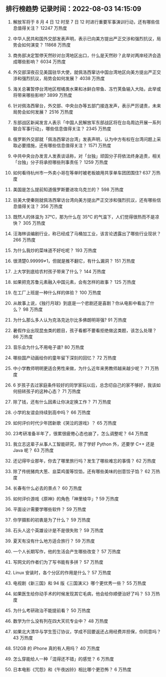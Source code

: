 
## 排行榜趋势 记录时间：2022-08-03 14:15:09
  
  1. 解放军将于 8 月 4 日 12 时至 7 日 12 时进行重要军事演训行动，还有哪些信息值得关注？ 12247 万热度
    
  2. 中华人民共和国外交部发表声明，表示已向美方提出严正交涉和强烈抗议，局势会如何演变？ 11868 万热度
    
  3. 商务部决定暂停天然砂对台湾地区出口，什么是天然砂？此举对两岸经济会造成哪些影响？ 6034 万热度
    
  4. 外交部深夜召见美国驻华大使，就佩洛西窜访中国台湾地区向美方提出严正交涉和强烈抗议，局势会如何发展？ 4038 万热度
    
  5. 海关总署暂停台湾地区柑橘类水果和冰鲜白带鱼、冻竹荚鱼输入大陆，此举或将带来哪些影响? 3899 万热度
    
  6. 针对佩洛西窜台，外交部、中央台办等五部门接连发声，表示严厉谴责，未来局势会如何发展？ 2516 万热度
    
  7. 东部战区新闻发言人表示「中国人民解放军东部战区将在台岛周边开展一系列联合军事行动」，哪些信息值得关注？ 2345 万热度
    
  8. 俄罗斯外交部就「佩洛西窜访台湾」发表声明，认为中方有权在台湾问题上采取必要措施，还有哪些信息值得关注？ 1571 万热度
    
  9. 中共中央台办发言人发表谈话称，对「台独」顽固分子将依法终身追责，相关「台独」分子将承担哪些刑事责任？ 1259 万热度
    
  10. 如何看待杭州市一外卖小哥在等单时被老板娘用共享单车团团围住? 637 万热度
    
  11. 美国是怎么提前知道俄罗斯要进攻乌克兰的？ 598 万热度
    
  12. 驻美大使秦刚就佩洛西窜访台湾向美方提出严正交涉和强烈抗议，还有哪些信息值得关注？ 356 万热度
    
  13. 既然人的体温为 37℃，那为什么在 35℃ 的气温下，人们觉得很热而不是凉快？ 305 万热度
    
  14. 汪海林谈编剧行业，称已经成了马桶加工业，该言论透露出了哪些行业现状？ 266 万热度
    
  15. 为什么我炒的菜味道不好吃呢？ 193 万热度
    
  16. 很清楚0.99999≠1，但就是推不翻它，有什么漏洞？ 151 万热度
    
  17. 上大学到底给农村孩子带来了什么？ 144 万热度
    
  18. 如果把克苏鲁元素融入中国元素，会有怎样的故事？ 125 万热度
    
  19. 在工厂上班是一种什么样的体验？ 100 万热度
    
  20. 从故事上说，《独行月球》到底是一个悲剧还是喜剧？你从电影中看出了什么？ 98 万热度
    
  21. 为什么那么多人认为克洛克达尔比多佛朗明哥强? 91 万热度
    
  22. 暑假作业出现昆虫类的题目，孩子看都不要看拒绝做这类题，该怎么处理？ 86 万热度
    
  23. 音乐会为什么不用电子谱? 80 万热度
    
  24. 哪些国产动画给你的童年留下深刻的回忆？ 72 万热度
    
  25. 中小学教师明明更适合男性来做，为什么近年来男教师越来越少呢？ 71 万热度
    
  26. 6 岁孩子去过家庭条件较好的同学家玩以后，总念叨自己的家不够好，我该如何扭转孩子的这种心态？ 71 万热度
    
  27. 除了钱，还有什么因素让你决定换工作？ 71 万热度
    
  28. 小学的友谊会持续到高中吗？ 66 万热度
    
  29. 如何评价时代少年团新歌《哭泣的游戏》？ 65 万热度
    
  30. 23考研准备半年了，很累很疲倦心态也崩了，怎么调整呢？ 64 万热度
    
  31. 我立志这辈子从事人工智能研究，除了学好 Python 外，还要学 C++ 还是 Java 呢？ 63 万热度
    
  32. 还记得毕业那年，你去了哪里旅行吗？发生了哪些难忘的事情？ 62 万热度
    
  33. 除了传统猪肉大葱、韭菜鸡蛋等饺馅，还有哪些美味的创意饺子馅？ 62 万热度
    
  34. 长春有什么必去的景点？ 60 万热度
    
  35. 如何评价游戏《原神》的角色「神里绫华」? 59 万热度
    
  36. 平面设计需要学哪些软件？ 59 万热度
    
  37. 你学摄影的初衷是为了什么？ 59 万热度
    
  38. 石头人这个英雄设计是不是很失败？ 59 万热度
    
  39. 夏天有没有什么地方适合旅行？ 59 万热度
    
  40. 一个人长期写作，他的生活会产生哪些改变？ 57 万热度
    
  41. 写网文的作者们为了写书能有多拼？ 57 万热度
    
  42. Linux 安装时，各个分区的作用是什么？ 57 万热度
    
  43. 电视剧《新三国》和 94 版《三国演义》哪个更优秀一些？ 55 万热度
    
  44. 如果医生给你动手术的时候发现其它毛病，他会给你顺便治好了吗？ 53 万热度
    
  45. 为什么考研政治不能提前看？ 50 万热度
    
  46. 数学为什么没有列在四大天坑专业中？ 48 万热度
    
  47. 如果北大清华与学生签订协议，学成不回要返还占用经费并担保，你同意吗？ 43 万热度
    
  48. 512GB 的 iPhone 真的有人用吗？ 40 万热度
    
  49. 怎么穿能给人一种「混得还不错」的感觉？ 6 万热度
    
  50. 日本电影《咒怨》和《午夜凶铃》相比哪个更恐怖？ 6 万热度
    